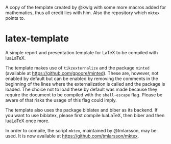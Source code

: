 A copy of the template created by @kwlg with some more macros added for mathematics, thus all credit lies with him. Also the repository which `mktex` points to.

# latex-template
A simple report and presentation template for LaTeX to be compiled with luaLaTeX.

The template makes use of `tikzexternalize` and the package `minted` (available at https://github.com/gpoore/minted). These are, however, not enabled by default but can be enabled by removing the comments in the beginning of the lines where the externalization is called and the package is loaded. The choice not to load these by default was made because they require the document to be compiled with the `shell-escape` flag. Please be aware of that risks the usage of this flag could imply.

The template also uses the package biblatex and biber as its backend. If you want to use biblatex, please first compile luaLaTeX, then biber and then luaLaTeX once more.

In order to compile, the script `mktex`, maintained by @tmlarsson, may be used. It is now available at https://github.com/tmlarsson/mktex.

